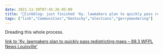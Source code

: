 ```yaml
---
date: 2021-11-30T07:45:26-05:00
title: "🔗linkblog: just finished 'Ky. lawmakers plan to quickly pass redistricting maps – 89.3 WFPL News Louisville'"
tags: ["link","Communities","Kentucky","elections","gerrymandering"]
---
```

Dreading this whole process.
 
[link to 'Ky. lawmakers plan to quickly pass redistricting maps – 89.3 WFPL News Louisville'](https://wfpl.org/ky-lawmakers-plan-to-quickly-pass-redistricting-maps/)
